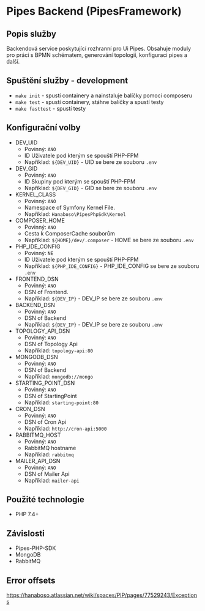 # Pipes Backend (PipesFramework)

## Popis služby
Backendová service poskytující rozhranní pro Ui Pipes. 
Obsahuje moduly pro práci s BPMN schématem, generování topologií, konfiguraci pipes a další.


## Spuštění služby - development
- `make init`       - spustí containery a nainstaluje balíčky pomocí composeru
- `make test`       - spustí containery, stáhne balíčky a spustí testy
- `make fasttest`   - spustí testy

## Konfigurační volby
- DEV_UID
    - Povinný: `ANO`
    - ID Uživatele pod kterým se spouští PHP-FPM
    - Například: `${DEV_UID}` - UID se bere ze souboru `.env`
- DEV_GID 
    - Povinný: `ANO`
    - ID Skupiny pod kterým se spouští PHP-FPM
    - Například: `${DEV_GID}` - GID se bere ze souboru `.env`
- KERNEL_CLASS 
    - Povinný: `ANO`
    - Namespace of Symfony Kernel File. 
    - Například: `Hanaboso\PipesPhpSdk\Kernel`
- COMPOSER_HOME 
    - Povinný: `ANO`
    - Cesta k ComposerCache souborům
    - Například: `${HOME}/dev/.composer` - HOME se bere ze souboru `.env`
- PHP_IDE_CONFIG 
    - Povinný: `NE`
    - ID Uživatele pod kterým se spouští PHP-FPM
    - Například: `${PHP_IDE_CONFIG}` - PHP_IDE_CONFIG se bere ze souboru `.env`
- FRONTEND_DSN 
    - Povinný: `ANO`
    - DSN of Frontend.
    - Například: `${DEV_IP}` - DEV_IP se bere ze souboru `.env`
- BACKEND_DSN 
    - Povinný: `ANO`
    - DSN of Backend
    - Například: `${DEV_IP}` - DEV_IP se bere ze souboru `.env`
- TOPOLOGY_API_DSN 
     - Povinný: `ANO`
     - DSN of Topology Api
     - Například: `topology-api:80`
- MONGODB_DSN 
     - Povinný: `ANO`
     - DSN of Backend
     - Například: `mongodb://mongo`
- STARTING_POINT_DSN 
    - Povinný: `ANO`
    - DSN of StartingPoint
    - Například: `starting-point:80`
- CRON_DSN 
    - Povinný: `ANO`
    - DSN of Cron Api
    - Například: `http://cron-api:5000`
- RABBITMQ_HOST 
    - Povinný: `ANO`
    - RabbitMQ hostname
    - Například: `rabbitmq`
- MAILER_API_DSN 
    - Povinný: `ANO`
    - DSN of Mailer Api
    - Například: `mailer-api`

## Použité technologie
- PHP 7.4+

## Závislosti
- Pipes-PHP-SDK
- MongoDB
- RabbitMQ

## Error offsets
https://hanaboso.atlassian.net/wiki/spaces/PIP/pages/77529243/Exceptions
